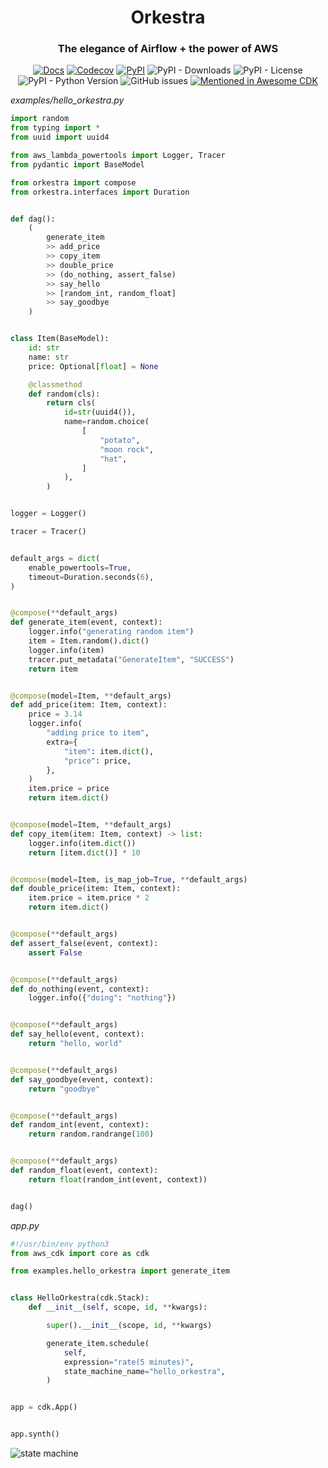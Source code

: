 <div align="center">

# Orkestra

### The elegance of Airflow + the power of AWS

[![Docs](https://img.shields.io/badge/Docs-mkdocs-blue?style=for-the-badge)](https://knowsuchagency.github.io/orkestra)
[![Codecov](https://img.shields.io/codecov/c/github/knowsuchagency/orkestra?style=for-the-badge)](https://app.codecov.io/gh/knowsuchagency/orkestra/)
[![PyPI](https://img.shields.io/pypi/v/orkestra)](https://pypi.org/project/orkestra/)
![PyPI - Downloads](https://img.shields.io/pypi/dw/orkestra)
![PyPI - License](https://img.shields.io/pypi/l/orkestra)
![PyPI - Python Version](https://img.shields.io/pypi/pyversions/orkestra)
![GitHub issues](https://img.shields.io/github/issues/knowsuchagency/orkestra)
[![Mentioned in Awesome CDK](https://awesome.re/mentioned-badge.svg)](https://github.com/kolomied/awesome-cdk)

[comment]: <> ([![codecov]&#40;https://codecov.io/gh/knowsuchagency/orkestra/branch/main/graph/badge.svg?token=DXFC1QP12O&#41;]&#40;https://codecov.io/gh/knowsuchagency/orkestra&#41;)



</div>

*examples/hello_orkestra.py*

```python
import random
from typing import *
from uuid import uuid4

from aws_lambda_powertools import Logger, Tracer
from pydantic import BaseModel

from orkestra import compose
from orkestra.interfaces import Duration


def dag():
    (
        generate_item
        >> add_price
        >> copy_item
        >> double_price
        >> (do_nothing, assert_false)
        >> say_hello
        >> [random_int, random_float]
        >> say_goodbye
    )


class Item(BaseModel):
    id: str
    name: str
    price: Optional[float] = None

    @classmethod
    def random(cls):
        return cls(
            id=str(uuid4()),
            name=random.choice(
                [
                    "potato",
                    "moon rock",
                    "hat",
                ]
            ),
        )


logger = Logger()

tracer = Tracer()


default_args = dict(
    enable_powertools=True,
    timeout=Duration.seconds(6),
)


@compose(**default_args)
def generate_item(event, context):
    logger.info("generating random item")
    item = Item.random().dict()
    logger.info(item)
    tracer.put_metadata("GenerateItem", "SUCCESS")
    return item


@compose(model=Item, **default_args)
def add_price(item: Item, context):
    price = 3.14
    logger.info(
        "adding price to item",
        extra={
            "item": item.dict(),
            "price": price,
        },
    )
    item.price = price
    return item.dict()


@compose(model=Item, **default_args)
def copy_item(item: Item, context) -> list:
    logger.info(item.dict())
    return [item.dict()] * 10


@compose(model=Item, is_map_job=True, **default_args)
def double_price(item: Item, context):
    item.price = item.price * 2
    return item.dict()


@compose(**default_args)
def assert_false(event, context):
    assert False


@compose(**default_args)
def do_nothing(event, context):
    logger.info({"doing": "nothing"})


@compose(**default_args)
def say_hello(event, context):
    return "hello, world"


@compose(**default_args)
def say_goodbye(event, context):
    return "goodbye"


@compose(**default_args)
def random_int(event, context):
    return random.randrange(100)


@compose(**default_args)
def random_float(event, context):
    return float(random_int(event, context))


dag()
```

*app.py*

```python
#!/usr/bin/env python3
from aws_cdk import core as cdk

from examples.hello_orkestra import generate_item


class HelloOrkestra(cdk.Stack):
    def __init__(self, scope, id, **kwargs):

        super().__init__(scope, id, **kwargs)

        generate_item.schedule(
            self,
            expression="rate(5 minutes)",
            state_machine_name="hello_orkestra",
        )


app = cdk.App()


app.synth()
```

![state machine](https://github.com/knowsuchagency/orkestra/blob/main/docs/assets/images/hello_orkestra_sfn.png?raw=true)
